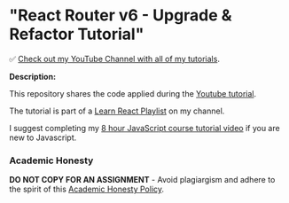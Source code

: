 # "React Router v6 - Upgrade & Refactor Tutorial"

✅ [Check out my YouTube Channel with all of my tutorials](https://www.youtube.com/DaveGrayTeachesCode).

**Description:**

This repository shares the code applied during the [Youtube tutorial](https://youtu.be/XBRLVRjZ3CQ).

The tutorial is part of a [Learn React Playlist](https://www.youtube.com/playlist?list=PL0Zuz27SZ-6PrE9srvEn8nbhOOyxnWXfp) on my channel.

I suggest completing my [8 hour JavaScript course tutorial video](https://youtu.be/EfAl9bwzVZk) if you are new to Javascript.

### Academic Honesty

**DO NOT COPY FOR AN ASSIGNMENT** - Avoid plagiargism and adhere to the spirit of this [Academic Honesty Policy](https://www.freecodecamp.org/news/academic-honesty-policy/).
